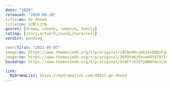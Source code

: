 ```yaml
---
date: "2020"
released: "2020-08-10"
title:en: Go Ahead
title:cn: 以家人之名
genres: [drama, comedy, romance, family]
rating: [story,artwork,sound,characters]
verdict: pending

seen:first: "2021-05-01"
image:en: https://www.themoviedb.org/t/p/original/c9TNv9KryKb16eDDBzFg9eKwtDC.jpg
image:cn: https://www.themoviedb.org/t/p/original/26POFm6j6hveKRY4T87IcPlZioc.jpg
backdrop: https://www.themoviedb.org/t/p/original/5sWFfvKcETyNBNfmniLk8b3kOS3.jpg

link:
  MyDramaList: https://mydramalist.com/40911-go-ahead
---
```


